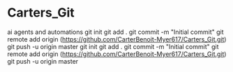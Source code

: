 # Carters_Git
ai agents and automations git init git add . git commit -m "Initial commit" git remote add origin (https://github.com/CarterBenoit-Myer617/Carters_Git.git) git push -u origin master
git init
git add .
git commit -m "Initial commit"
git remote add origin (https://github.com/CarterBenoit-Myer617/Carters_Git.git)
git push -u origin master
